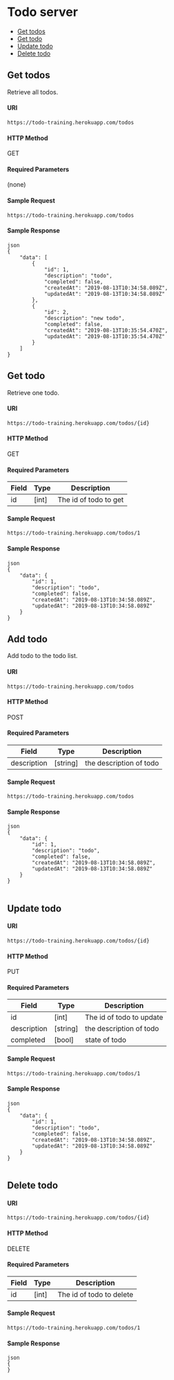 # Todo server

- [Get todos](https://github.com/Viacheslav-Filipenko/server-todo#get-todos)
- [Get todo](https://github.com/Viacheslav-Filipenko/server-todo#get-todo)
- [Update todo](https://github.com/Viacheslav-Filipenko/server-todo#update-todo)
- [Delete todo](https://github.com/Viacheslav-Filipenko/server-todo#delete-todo)

## Get todos

Retrieve all todos.

#### URI

```
https://todo-training.herokuapp.com/todos
```

#### HTTP Method

GET

#### Required Parameters

(none)

#### Sample Request

```
https://todo-training.herokuapp.com/todos
```

#### Sample Response

```
json
{
    "data": [
        {
            "id": 1,
            "description": "todo",
            "completed": false,
            "createdAt": "2019-08-13T10:34:58.089Z",
            "updatedAt": "2019-08-13T10:34:58.089Z"
        },
        {
            "id": 2,
            "description": "new todo",
            "completed": false,
            "createdAt": "2019-08-13T10:35:54.470Z",
            "updatedAt": "2019-08-13T10:35:54.470Z"
        }
    ]
}

```

## Get todo

Retrieve one todo.

#### URI

```
https://todo-training.herokuapp.com/todos/{id}
```

#### HTTP Method

GET

#### Required Parameters

| Field | Type  | Description           |
| ----- | ----- | --------------------- |
| id    | [int] | The id of todo to get |

#### Sample Request

```
https://todo-training.herokuapp.com/todos/1
```

#### Sample Response

```
json
{
    "data": {
        "id": 1,
        "description": "todo",
        "completed": false,
        "createdAt": "2019-08-13T10:34:58.089Z",
        "updatedAt": "2019-08-13T10:34:58.089Z"
    }
}

```

## Add todo

Add todo to the todo list.

#### URI

```
https://todo-training.herokuapp.com/todos
```

#### HTTP Method

POST

#### Required Parameters

| Field       | Type     | Description             |
| ----------- | -------- | ----------------------- |
| description | [string] | the description of todo |

#### Sample Request

```
https://todo-training.herokuapp.com/todos
```

#### Sample Response

```
json
{
    "data": {
        "id": 1,
        "description": "todo",
        "completed": false,
        "createdAt": "2019-08-13T10:34:58.089Z",
        "updatedAt": "2019-08-13T10:34:58.089Z"
    }
}


```

## Update todo

#### URI

```
https://todo-training.herokuapp.com/todos/{id}
```

#### HTTP Method

PUT

#### Required Parameters

| Field | Type  | Description              |
| ----- | ----- | ------------------------ |
| id    | [int] | The id of todo to update |
| description | [string] | the description of todo |
| completed | [bool] | state of todo |

#### Sample Request

```
https://todo-training.herokuapp.com/todos/1
```

#### Sample Response

```
json
{
    "data": {
        "id": 1,
        "description": "todo",
        "completed": false,
        "createdAt": "2019-08-13T10:34:58.089Z",
        "updatedAt": "2019-08-13T10:34:58.089Z"
    }
}


```

## Delete todo

#### URI

```
https://todo-training.herokuapp.com/todos/{id}
```

#### HTTP Method

DELETE

#### Required Parameters

| Field | Type  | Description              |
| ----- | ----- | ------------------------ |
| id    | [int] | The id of todo to delete |

#### Sample Request

```
https://todo-training.herokuapp.com/todos/1
```

#### Sample Response

```
json
{
}

```
